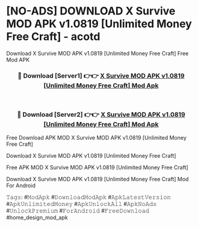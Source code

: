 # [NO-ADS] DOWNLOAD X Survive MOD APK v1.0819 [Unlimited Money Free Craft] - acotd
Download X Survive MOD APK v1.0819 [Unlimited Money Free Craft] Free Mod APK

<div align="center">
<h3>🔴 Download [Server1] 👉👉 <a href="https://apk-comot.site?title=X_Survive_MOD_APK_v1.0819_[Unlimited_Money_Free_Craft]">X Survive MOD APK v1.0819 [Unlimited Money Free Craft] Mod Apk</a></h3><br>

<h3>🔴 Download [Server2] 👉👉 <a href="https://apk-comot.site?title=X_Survive_MOD_APK_v1.0819_[Unlimited_Money_Free_Craft]">X Survive MOD APK v1.0819 [Unlimited Money Free Craft] Mod Apk</a></h3>
</div>


Free Download APK MOD X Survive MOD APK v1.0819 [Unlimited Money Free Craft]

Download X Survive MOD APK v1.0819 [Unlimited Money Free Craft] 

Free APK MOD X Survive MOD APK v1.0819 [Unlimited Money Free Craft] 

Download X Survive MOD APK v1.0819 [Unlimited Money Free Craft] Mod For Android

𝚃𝚊𝚐𝚜: #𝙼𝚘𝚍𝙰𝚙𝚔 #𝙳𝚘𝚠𝚗𝚕𝚘𝚊𝚍𝙼𝚘𝚍𝙰𝚙𝚔 #𝙰𝚙𝚔𝙻𝚊𝚝𝚎𝚜𝚝𝚅𝚎𝚛𝚜𝚒𝚘𝚗 #𝙰𝚙𝚔𝚄𝚗𝚕𝚒𝚖𝚒𝚝𝚎𝚍𝙼𝚘𝚗𝚎𝚢 #𝙰𝚙𝚔𝚄𝚗𝚕𝚘𝚌𝚔𝙰𝚕𝚕 #𝙰𝚙𝚔𝙽𝚘𝙰𝚍𝚜 #𝚄𝚗𝚕𝚘𝚌𝚔𝙿𝚛𝚎𝚖𝚒𝚞𝚖 #𝙵𝚘𝚛𝙰𝚗𝚍𝚛𝚘𝚒𝚍 #𝙵𝚛𝚎𝚎𝙳𝚘𝚠𝚗𝚕𝚘𝚊𝚍 #home_design_mod_apk